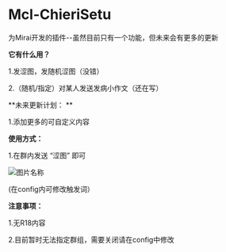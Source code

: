 # Mcl-ChieriSetu
为Mirai开发的插件--虽然目前只有一个功能，但未来会有更多的更新    
  
    
      
**它有什么用？**
  
1.发涩图，发随机涩图（没错）  
  
2.（随机/指定）对某人发送发病小作文（还在写）  
  
**未来更新计划：  **
  
1.添加更多的可自定义内容    
  
**使用方式：**  
  
1.在群内发送  “涩图” 即可  

![图片名称](https://www.baidu.com/img/bd_logo1.png)  
  
(在config内可修改触发词）  
  
**注意事项：**  
  
1.无R18内容  
  
2.目前暂时无法指定群组，需要关闭请在config中修改    
